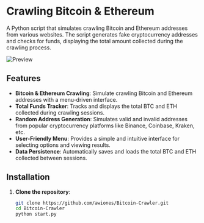 # Crawling Bitcoin & Ethereum

A Python script that simulates crawling Bitcoin and Ethereum addresses from various websites. The script generates fake cryptocurrency addresses and checks for funds, displaying the total amount collected during the crawling process.

![Preview](images/preview.png)  <!-- Replace this with the correct path to your image -->

## Features

- **Bitcoin & Ethereum Crawling**: Simulate crawling Bitcoin and Ethereum addresses with a menu-driven interface.
- **Total Funds Tracker**: Tracks and displays the total BTC and ETH collected during crawling sessions.
- **Random Address Generation**: Simulates valid and invalid addresses from popular cryptocurrency platforms like Binance, Coinbase, Kraken, etc.
- **User-Friendly Menu**: Provides a simple and intuitive interface for selecting options and viewing results.
- **Data Persistence**: Automatically saves and loads the total BTC and ETH collected between sessions.

## Installation

1. **Clone the repository**:
   ```bash
   git clone https://github.com/awiones/Bitcoin-Crawler.git
   cd Bitcoin-Crawler
   python start.py
